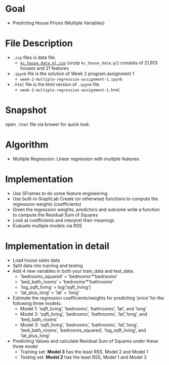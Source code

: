 # Goal
- Predicting House Prices (Multiple Variables)
# File Description
- `.zip` files is data file.
  - [`kc_house_data.gl.zip`](https://github.com/SSQ/Coursera-UW-Machine-Learning-Regression/blob/master/Programming%20Assignment%201/kc_house_data.gl.zip) (unzip `kc_house_data.gl`) consists of 21,613 houses and 21 features
- `.ipynb` file is the solution of Week 2 program assignment 1
  - `week-2-multiple-regression-assignment-1.ipynb`
- `.html` file is the html version of `.ipynb` file.
  - `week-2-multiple-regression-assignment-1.html`
# Snapshot
open `.html` file via brower for quick look.
# Algorithm
- Multiple Regression: Linear regression with multiple features
# Implementation
- Use SFrames to do some feature engineering
- Use built-in GraphLab Create (or otherwise) functions to compute the regression weights (coefficients)
- Given the regression weights, predictors and outcome write a function to compute the Residual Sum of Squares
- Look at coefficients and interpret their meanings
- Evaluate multiple models via RSS
# Implementation in detail
- Load house sales data
- Split data into training and testing
- Add 4 new variables in both your train_data and test_data.
  - ‘bedrooms_squared’ = ‘bedrooms’*‘bedrooms’
  - ‘bed_bath_rooms’ = ‘bedrooms’*‘bathrooms’
  - ‘log_sqft_living’ = log(‘sqft_living’)
  - ‘lat_plus_long’ = ‘lat’ + ‘long’
- Estimate the regression coefficients/weights for predicting ‘price’ for the following three models:
  - Model 1: ‘sqft_living’, ‘bedrooms’, ‘bathrooms’, ‘lat’, and ‘long’
  - Model 2: ‘sqft_living’, ‘bedrooms’, ‘bathrooms’, ‘lat’,‘long’, and ‘bed_bath_rooms’
  - Model 3: ‘sqft_living’, ‘bedrooms’, ‘bathrooms’, ‘lat’,‘long’, ‘bed_bath_rooms’, ‘bedrooms_squared’, ‘log_sqft_living’, and ‘lat_plus_long’
- Predicting Values and calculate Residual Sum of Squares under these three model 
  - Training set: **Model 3** has the least RSS, Model 2 and Model 1
  - Testing set: **Model 2** has the least RSS, Model 1 and Model 3


